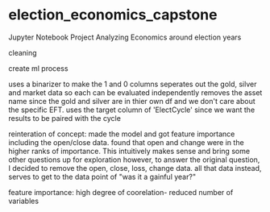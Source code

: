 # election_economics_capstone
Jupyter Notebook Project Analyzing Economics around election years

cleaning



create ml process

uses a binarizer to make the 1 and 0 columns
seperates out the gold, silver and market data so each can be evaluated independently
removes the asset name since the gold and silver are in thier own df and we don't care about the specific EFT.
uses the target column of 'ElectCycle' since we want the results to be paired with the cycle






reinteration of concept:
made the model and got feature importance including the open/close data. found that open and change were in the higher ranks of importance.
This intuitively makes sense and bring some other questions up for exploration however, to answer the original question, I decided to remove 
the open, close, loss, change data. all that data instead, serves to get to the data point of "was it a gainful year?"



feature importance:
high degree of coorelation- reduced number of variables